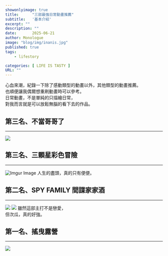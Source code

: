 ```yaml
---
showonlyimage: true
title:      "三部最強日常動畫推薦"
subtitle:   '基本介紹'
excerpt: ""
description: ""
date:       2025-06-21
author: Monologue    
image: "blog/img/inanis.jpg"
published: true 
tags:
    - lifestory

categories: [ LIFE IS TASTY ]
URL: ""
---
```


心血來潮，紀錄一下除了感動類型的動畫以外，其他類型的動畫推薦。  
也順便讓我偶爾想重刷動畫時可以參考。  
日常動畫，不是單純的只描繪日常，  
對我而言就是可以放鬆無腦的看下去的作品。  

## 第三名、不當哥哥了
***
![](https://lh3.googleusercontent.com/2eI2MhlexOm5PJIrw0vzUZoh2ZySdV0Y-TcS_Rj2e96re_kAoQlZCsif2Khr9z1mYAX_X2Sbknfdy5-Z=w2880-h1200-p-l90-rj)

  
## 第三名、三顆星彩色冒險
***
![Imgur Image](https://i.imgur.com/agMJaLj.jpeg)
人生的盡頭，真的只有便便。

## 第二名、SPY FAMILY 間諜家家酒
***
![](https://i.pinimg.com/originals/4a/8d/f3/4a8df3fbb7e1f5e4d41cf0b4082a8105.jpg)
![](https://pbs.twimg.com/media/FTq1e8faIAAgHb6.jpg)
雖然這部主打不是戀愛，  
但次瓜，真的好強。  
## 第一名、搖曳露營
***
![](https://cdn-origin.cool-style.com.tw/cool/2022/10/vt43dre.jpg.png)


<!--more-->

